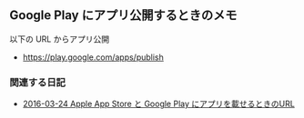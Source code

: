 ## Google Play にアプリ公開するときのメモ

以下の URL からアプリ公開

* https://play.google.com/apps/publish



### 関連する日記


* [2016-03-24 Apple App Store と Google Play にアプリを載せるときのURL](${settings.baseurl}/2016/ig160324.html)



